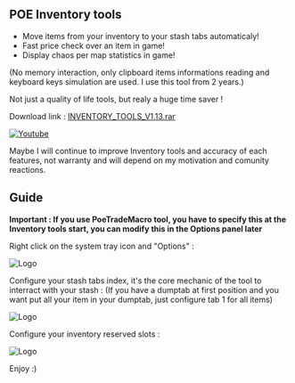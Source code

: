 ## POE Inventory tools 


- Move items from your inventory to your stash tabs automaticaly!
- Fast price check over an item in game!
- Display chaos per map statistics in game!

(No memory interaction, only clipboard items informations reading and keyboard keys simulation are used. I use this tool from 2 years.)

Not just a quality of life tools, but realy a huge time saver !

Download link :
[INVENTORY_TOOLS_V1.13.rar](https://github.com/raden38/InventoryTools/raw/master/INVENTORY_TOOLS_V1.13.rar)

[![Youtube](https://i.ibb.co/chdT3fF/youtube.png)](https://youtu.be/qBIE8TQrsmM=url)

Maybe I will continue to improve Inventory tools and accuracy of each features, not warranty and will depend on my motivation and comunity reactions.


## Guide

**Important : If you use PoeTradeMacro tool, you have to specify this at the Inventory tools start, you can modify this in the Options panel later**

Right click on the system tray icon and "Options" :

![Logo](https://i.ibb.co/p0m3170/tuto-img-icon-options.png)

Configure your stash tabs index, it's the core mechanic of the tool to interract with your stash :
(If you have a dumptab at first position and you want put all your item in your dumptab, just configure tab 1 for all items)

![Logo](https://i.ibb.co/V3Vv1Xv/tuto-img-tabs-red.png)

Configure your inventory reserved slots :

![Logo](https://i.ibb.co/wBhvXKp/tuto-img-slots-red.png)

Enjoy :)

